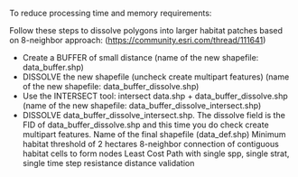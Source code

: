 To reduce processing time and memory requirements:

Follow these steps to dissolve polygons into larger habitat patches based on 8-neighbor approach: (https://community.esri.com/thread/111641)
* Create a BUFFER of small distance (name of the new shapefile: data_buffer.shp)
* DISSOLVE the new shapefile (uncheck create multipart features) (name of the new shapefile: data_buffer_dissolve.shp)
* Use the INTERSECT tool: intersect data.shp + data_buffer_dissolve.shp (name of the new shapefile: data_buffer_dissolve_intersect.shp)
* DISSOLVE data_buffer_dissolve_intersect.shp. The dissolve field is the FID of data_buffer_dissolve.shp and this time you do check create multipart features. Name of the final shapefile (data_def.shp)
Minimum habitat threshold of 2 hectares 
8-neighbor connection of contiguous habitat cells to form nodes
Least Cost Path with single spp, single strat, single time step resistance distance validation
